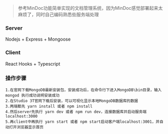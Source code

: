 > 参考MinDoc功能简单实现的文档管理系统，因为MinDoc感觉部署起来太麻烦了，同时自己编码熟悉些服务端处理

### Server 
Nodejs + Express + Mongoose

### Client 
React Hooks + Typescript 

### 操作步骤
```
1.在官网下载MongoDB最新安装包，安装成功后，在命令行下进入MongoDB\bin目录，输入mongod 执行成功说明安装成功
2.在Studio 3T官网下载后安装，可以可视化显示本地MongoDB数据库的数据
3.两端都先 yarn install 或者 npm install
4.然后server先执行 yarn dev 或者 npm run dev，连接数据库并启动服务端localhost:3000
5.再client中再执行 yarn start 或者 npm start启动客户端localhost:3001，并自动打开浏览器显示首页
```
